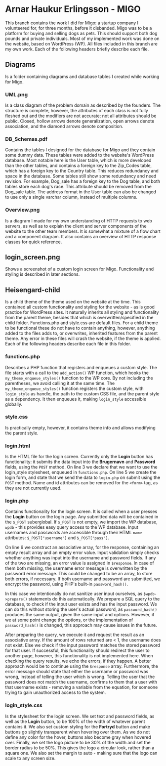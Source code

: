 # Arnar Haukur Erlingsson - MIGO
This branch contains the work I did for Migo: a startup company I volunteered for, for three months, before it disbanded.
Migo was to be a platform for buying and selling dogs as pets. This should support both dog pounds and private individuals.
Most of my implemented work was done on the website, based on WordPress (WP).
All files included in this branch are my own work.
Each of the following headers briefly describe each file.

## Diagrams
Is a folder containing diagrams and database tables I created while working for Migo.

### UML.png
Is a class diagram of the problem domain as described by the founders.
The structure is complete, however, the attributes of each class is not fully fleshed out and the modifiers are not accurate; not all attributes should be public.
Closed, hollow arrows denote generalization, open arrows denote association, and the diamond arrows denote composition.

### DB_Schemas.pdf
Contains the tables I designed for the database for Migo and they contain some dummy data. These tables were added to the website's WordPress database.
Most notable here is the User table, which is more developed than the other tables, and contains a foreign key to the Zip_Codes table, which has a foreign key to the Country table. This reduces redundancy and space in the database.
Some tables still show some redundancy and need revision. For example, Dog_sale has a foreign key to the Dog table, and both tables store each dog's race. This attribute should be removed from the Dog_sale table. The address format in the User table can also be changed to use only a single varchar column, instead of multiple columns.

### Overview.png
Is a diagram I made for my own understanding of HTTP requests to web servers, as well as to explain the client and server components of the website to the other team members. It is somewhat a mixture of a flow chart and a component diagram. It also contains an overview of HTTP response classes for quick reference.

## login_screen.png
Shows a screenshot of a custom login screen for Migo. Functionality and styling is described in later sections.

## Heisengard-child
Is a child theme of the theme used on the website at the time. This contained all custom functionality and styling for the website - as is good practice for WordPress sites. It naturally inherits all styling and functionality from the parent theme, besides that which is overwritten/specified in the child folder. 
Functions.php and style.css are default files. For a child theme to be functional these do not have to contain anything, however, anything added to the files adds to, or overwrites, inherited features from the parent theme. Any error in these files will crash the website, if the theme is applied.
Each of the following headers describe each file in this folder.

### functions.php
Describes a PHP function that registers and enqueues a custom style. The file starts with a call to the `add_action()` WP function, which hooks the `my_theme_enqueue_styles()` function to the WP core. By not including the parentheses, we avoid calling it at the same time.
The `my_theme_enqueue_styles()` function registers the custom style, with `login_style` as handle, the path to the custom CSS file, and the parent style as a dependency. It then enqueues it, making `login_style` accessible globally.

### style.css
Is practically empty, however, it contains theme info and allows modifying the parent style.

### login.html
Is the HTML file for the login screen. Currently only the **Login** button has functionality: it submits the data input into the **Brugernavn** and **Password** fields, using the `POST` method. 
On line 3 we declare that we want to use the login_style stylesheet, enqueued in `functions.php`.
On line 5 we create the login form, and state that we send the data to `login.php` on submit using the `POST` method.
Name and id attributes can be removed for the `<form>` tag, as they are not currently used.

### login.php
Contains functionality for the login screen. It is called when a user presses the **Login** button on the login page. Any submitted data will be contained in the `$_POST` suberglobal. If `$_POST` is not empty, we import the WP database, `wpdb` - this provides easy query access to the WP database. Input usernames and passwords are accessible through their HTML `name` attributes: `$_POST["username"]` and `$_POST["pass"]`.

On line 6 we construct an associative array, for the response, containing an empty result array and an empty error value. Input validation simply checks whether anything was input into the username and password fields. If any of the two are missing, an error value is assigned in `$response`. In case of them both missing, the username error message is overwritten by the password error message. This could be changed to be an array, to store both errors, if necessary.
If both username and password are submitted, we encrypt the password, using PHP's built-in `password_hash()`.

In this case we intentionally do not sanitize user input ourselves, as `$wpdb->prepare()` statements do this automatically. We prepare a SQL query to the database, to check if the input user exists and has the input password. We can do this without storing the user's actual password, as `password_hash()` produces the same output, given the same input and options. However, if we at some point change the options, or the implementation of `password_hash()` is changed, this approach may cause issues in the future.

After preparing the query, we execute it and request the result as an associative array. If the amount of rows returned are < 1, the username does not exist. Else we check if the input password matches the stored password for that user. If successful, this functionality should redirect the user to another page, however, this functionality is not implemented here. When checking the query results, we echo the errors, if they happen. A better approach would be to continue using the `$response` array. Furthermore, the error message should state that either the username or password was wrong, instead of telling the user which is wrong. Telling the user that the password does not match the username, confirms to them that a user with that username exists - removing a variable from the equation, for someone trying to gain unauthorized access to the system.

### login_style.css
Is the stylesheet for the login screen. We set text and password fields, as well as the **Login** button, to be 100% of the width of whatever parent contains it.
We also set custom styling for the **Fortryd** button and make buttons go slightly transparent when hovering over them. As we do not define any color for the hover, buttons also become gray when hovered over.
Finally, we set the logo picture to be 30% of the width and set the border radius to be 50%. This gives the logo a circular look, rather than a square one. We also set the margin to auto - making sure that the logo can scale to any screen size.
